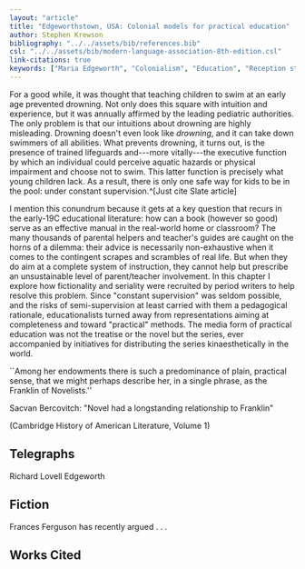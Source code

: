 ```yaml
---
layout: "article"
title: "Edgeworthstown, USA: Colonial models for practical education"
author: Stephen Krewson
bibliography: "../../assets/bib/references.bib"
csl: "../../assets/bib/modern-language-association-8th-edition.csl"
link-citations: true
keywords: ["Maria Edgeworth", "Colonialism", "Education", "Reception studies"]
---
```


For a good while, it was thought that teaching children to swim at an early age prevented drowning. Not only does this square with intuition and experience, but it was annually affirmed by the leading pediatric authorities. The only problem is that our intuitions about drowning are highly misleading. Drowning doesn't even look like *drowning*, and it can take down swimmers of all abilities. What prevents drowning, it turns out, is the presence of trained lifeguards and---more vitally---the executive function by which an individual could perceive aquatic hazards or physical impairment and choose not to swim. This latter function is precisely what young children lack. As a result, there is only one safe way for kids to be in the pool: under constant supervision.^[Just cite Slate article]

I mention this conundrum because it gets at a key question that recurs in the early-19C educational literature: how can a book (however so good) serve as an effective manual in the real-world home or classroom? The many thousands of parental helpers and teacher's guides are caught on the horns of a dilemma: their advice is necessarily non-exhaustive when it comes to the contingent scrapes and scrambles of real life. But when they do aim at a complete system of instruction, they cannot help but prescribe an unsustainable level of parent/teacher involvement. In this chapter I explore how fictionality and seriality were recruited by period writers to help resolve this problem. Since "constant supervision" was seldom possible, and the risks of semi-supervision at least carried with them a pedagogical rationale, educationalists turned away from representations aiming at completeness and toward "practical" methods. The media form of practical education was not the treatise or the novel but the series, ever accompanied by initiatives for distributing the series kinaesthetically in the world.










``Among her endowments there is such a predominance of plain, practical sense, that we might perhaps describe her, in a single phrase, as the Franklin of Novelists.'' 

Sacvan Bercovitch: "Novel had a longstanding relationship to Franklin"

(Cambridge History of American Literature, Volume 1)







Telegraphs
----------
Richard Lovell Edgeworth


Fiction
-------
Frances Ferguson has recently argued . . . 

Works Cited
-----------
